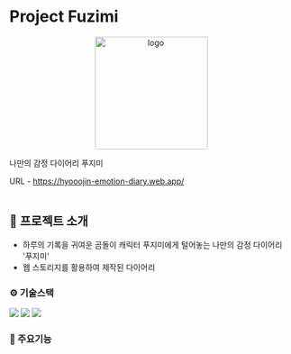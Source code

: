 # Project Fuzimi

<p align="center"><img width="200" alt="logo" src="https://github.com/hyooo11/project_fuzimi/assets/98132929/e280f79c-262d-466b-a04e-3e0a0857d71a"/></p>

나만의 감정 다이어리 푸지미<br>

URL - https://hyooojin-emotion-diary.web.app/<br><br>

## 💁 프로젝트 소개

- 하루의 기록을 귀여운 곰돌이 캐릭터 푸지미에게 털어놓는 나만의 감정 다이어리 '푸지미'
- 웹 스토리지를 활용하여 제작된 다이어리

### ⚙ 기술스택

<div>
  <!-- <img src="https://img.shields.io/badge/Next.js-000?style=for-the-badge&logo=nextdotjs&logoColor=white"> -->
  <img src="https://img.shields.io/badge/React-61DAFB?style=for-the-badge&logo=react&logoColor=white">
  <!-- <img src="https://img.shields.io/badge/Redux-593D88?style=for-the-badge&logo=redux&logoColor=white"> -->
  <img src="https://img.shields.io/badge/HTML5-E34F26?style=for-the-badge&logo=html5&logoColor=white">
  <img src="https://img.shields.io/badge/CSS3-1572B6?style=for-the-badge&logo=css3&logoColor=white">
</div>

### 📌 주요기능
